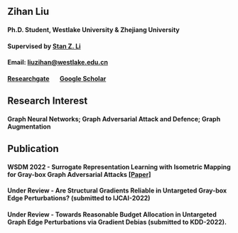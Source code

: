 ## Zihan Liu
#### Ph.D. Student, Westlake University & Zhejiang University
#### Supervised by [Stan Z. Li](https://scholar.google.com/citations?user=Y-nyLGIAAAAJ&hl=EN)
#### Email: liuzihan@westlake.edu.cn
#### [Researchgate](https://www.researchgate.net/profile/Zihan-Liu-2/publications)    &nbsp; &nbsp; &nbsp; [Google Scholar](https://scholar.google.com/citations?hl=EN&user=OgIdbfAAAAAJ)

## Research Interest
#### Graph Neural Networks; Graph Adversarial Attack and Defence; Graph Augmentation

## Publication
#### WSDM 2022 - Surrogate Representation Learning with Isometric Mapping for Gray-box Graph Adversarial Attacks [[Paper]](https://dl.acm.org/doi/10.1145/3488560.3498481)
#### Under Review - Are Structural Gradients Reliable in Untargeted Gray-box Edge Perturbations? (submitted to IJCAI-2022)
#### Under Review - Towards Reasonable Budget Allocation in Untargeted Graph Edge Perturbations via Gradient Debias (submitted to KDD-2022).

<!-- ## Welcome to GitHub Pages

You can use the [editor on GitHub](https://github.com/Zihan-Liu-00/personal_profile/edit/gh-pages/index.md) to maintain and preview the content for your website in Markdown files.

Whenever you commit to this repository, GitHub Pages will run [Jekyll](https://jekyllrb.com/) to rebuild the pages in your site, from the content in your Markdown files.

### Markdown

Markdown is a lightweight and easy-to-use syntax for styling your writing. It includes conventions for

```markdown
Syntax highlighted code block

# Header 1
## Header 2
### Header 3

- Bulleted
- List

1. Numbered
2. List

**Bold** and _Italic_ and `Code` text

[Link](url) and ![Image](src)
```

For more details see [Basic writing and formatting syntax](https://docs.github.com/en/github/writing-on-github/getting-started-with-writing-and-formatting-on-github/basic-writing-and-formatting-syntax).

### Jekyll Themes

Your Pages site will use the layout and styles from the Jekyll theme you have selected in your [repository settings](https://github.com/Zihan-Liu-00/personal_profile/settings/pages). The name of this theme is saved in the Jekyll `_config.yml` configuration file.

### Support or Contact

Having trouble with Pages? Check out our [documentation](https://docs.github.com/categories/github-pages-basics/) or [contact support](https://support.github.com/contact) and we’ll help you sort it out.
 -->
